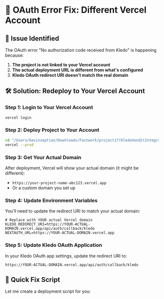# 🔧 OAuth Error Fix: Different Vercel Account

## 🚨 Issue Identified
The OAuth error "No authorization code received from Kledo" is happening because:

1. **The project is not linked to your Vercel account**
2. **The actual deployment URL is different from what's configured**
3. **Kledo OAuth redirect URI doesn't match the real domain**

## 🛠️ Solution: Redeploy to Your Vercel Account

### Step 1: Login to Your Vercel Account
```bash
vercel login
```

### Step 2: Deploy Project to Your Account
```bash
cd "/Users/kevinseptian/Downloads/Fastwork/project17(KledoXenditIntegration)/xendit-kledo-integration"
vercel --prod
```

### Step 3: Get Your Actual Domain
After deployment, Vercel will show your actual domain (it might be different):
- `https://your-project-name-abc123.vercel.app`
- Or a custom domain you set up

### Step 4: Update Environment Variables
You'll need to update the redirect URI to match your actual domain:

```env
# Replace with YOUR actual Vercel domain
KLEDO_REDIRECT_URI=https://YOUR-ACTUAL-DOMAIN.vercel.app/api/auth/callback/kledo
NEXTAUTH_URL=https://YOUR-ACTUAL-DOMAIN.vercel.app
```

### Step 5: Update Kledo OAuth Application
In your Kledo OAuth app settings, update the redirect URI to:
```
https://YOUR-ACTUAL-DOMAIN.vercel.app/api/auth/callback/kledo
```

## 🚀 Quick Fix Script

Let me create a deployment script for you:
